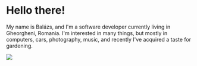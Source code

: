 # Hello there!
My name is Balázs, and I'm a software developer currently living in Gheorgheni, Romania.
I'm interested in many things, but mostly in computers, cars, photography, music, and recently I've acquired a taste for gardening.

![](https://github-readme-stats.vercel.app/api/top-langs/?username=bigbali&layout=compact&langs_count=10&custom_title=Languages%20I%27ve%20used%3A)
